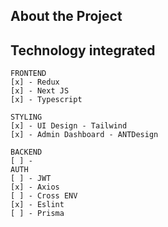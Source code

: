 ## About the Project

## Technology integrated

```
FRONTEND
[x] - Redux
[x] - Next JS
[x] - Typescript

STYLING
[x] - UI Design - Tailwind
[x] - Admin Dashboard - ANTDesign

BACKEND
[ ] -
AUTH
[ ] - JWT
[x] - Axios
[ ] - Cross ENV
[x] - Eslint
[ ] - Prisma
```
